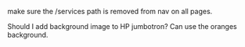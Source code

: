 make sure the /services path is removed from nav on all pages.

Should I add background image to HP jumbotron? Can use the oranges background.

